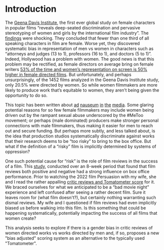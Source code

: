 # Introduction

The [Geena Davis Institute](https://seejane.org/), the first ever global study on female characters in popular films “reveals deep-seated discrimination and pervasive stereotyping of women and girls by the international film industry”. The [findings](https://www.unwomen.org/en/news/stories/2014/9/geena-davis-study-press-release) were shocking. They concluded that fewer than one third of all speaking characters in film are female. Worse yet, they discovered systematic bias in representation of men vs women in characters such as “attorneys and judges (13 to 1), professors (16 to 1), and doctors (5 to 1)”. Indeed, Hollywood has a problem with women. The good news is that this problem may be rectified, as female directors on average bring on female writers [53% of the time and women’s representation on screen is 50% higher in female directed films](https://www.alittlebithuman.com/why-there-are-so-few-women-filmmakers/). But unfortunately, and perhaps unsurprisingly, of the 1452 films analyzed in the Geena Davis Institute study, only 20.5% were directed by women. So while women filmmakers are more likely to produce work that’s equitable to women, they aren’t being given the opportunity to do so.

This topic has been written about [ad](https://www.bbc.com/culture/article/20191129-why-arent-there-more-women-film-directors) [nauseum](https://www.forbes.com/sites/kimelsesser/2022/01/03/fewer-female-directors-on-top-grossing-films-in-2021/?sh=429a462363b1) [in](https://www.varsity.co.uk/film-and-tv/18562) [the](https://www.theguardian.com/film/2010/jan/31/female-film-makers) [media](https://www.alittlebithuman.com/why-there-are-so-few-women-filmmakers/). Some glaring potential reasons for so few female filmmakers may include women being driven out by the rampant sexual abuse underscored by the #MeToo movement; or perhaps (male dominated) producers make stronger personal connections with male filmmakers, thus making it easier for men to reach out and secure funding. But perhaps more subtly, and less talked about, is the idea that production studios systematically discriminate against works that their research deems to be “too risky” to bring to the box office. But what if the definition of a “risky” film is implicitly determined by systems of oppression?

One such potential cause for “risk” is the role of film reviews in the success of a film. This [study](https://journals.sagepub.com/doi/abs/10.1509/jmkg.67.4.103.18692?journalCode=jmxa), conducted over an 8-week period that found that film reviews both positive and negative had a strong influence on box office performance. Prior to watching the 2022 film Persuasion with my wife, she and I read the rather appalling [critic reviews and Tomatometer score](https://www.rottentomatoes.com/m/persuasion) for it. We braced ourselves for what we anticipated to be a “bad movie night” experience and left confused after seeing a rather decent film. Sure it leaves room for (what film doesn't?), but certainly nothing warranting such dismal reviews. My wife and I questioned if film reviews had even implicitly biased *us* before walking into this film. Is this something that could be happening systematically, potentially impacting the success of all films that women create?

This analysis seeks to explore if there is a gender bias in critic reviews of women directed works vs works directed by men and, if so, proposes a new "bias adjusted" scoring system as an alternative to the typically used "Tomatometer".
